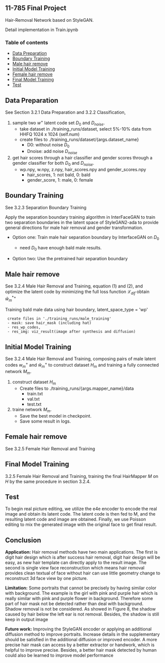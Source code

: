 ## 11-785 Final Project

Hair-Removal Network based on StyleGAN.

Detail implementation in Train.ipynb


### Table of contents
* [Data Preparation](#Data_Preparation)
* [Boundary Training](#Boundary_Training)
* [Male hair remove](#Male_hair_remove)
* [Initial Model Training](#Initial_Model_Training)
* [Female hair remove](#Female_hair_remove)
* [Final Model Training](#Final_Model_Training)
* [Test](#Test)


## Data Preparation 
See Section 3.2.1 Data Preparation and 3.2.2 Classification, 
1. sample two $w^+$ latent code set $D_0$ and $D_{noise}$.
     - take dataset in ./training_runs/dataset, select 5%-10% data from HHFQ 1024 x 1024 (self.num)
     - create files to ./training_runs/dataset/{args.dataset_name}
          - D0: without noise $D_0$
          - Dnoise: add noise $D_{noise}$
2. get hair scores through a hair classifier and gender scores through a gender classifier for both $D_0$ and $D_{noise}$.
     - wp.npy, w.npy, z.npy, hair_scores.npy and gender_scores.npy
          - hair_scores, 1: not bald, 0: bald 
          - gender_score, 1: male, 0: female 
       
## Boundary Training
See 3.2.3 Separation Boundary Training

Apply the separation boundary training algorithm in InterFaceGAN to train two separation boundaries in the latent space of StyleGAN2-ada to provide general directions for male hair removal and gender transformation.

- Option one: Train male hair separation boundary by InterfaceGAN on $D_0$
     - need $D_0$ have enough bald male results.

- Option two: Use the pretrained hair separation boundary

## Male hair remove
See 3.2.4 Male Hair Removal and Training, equation (1) and (2), and optimize the latent code by minimizing the full
loss function $\mathcal{L}_{dif}$ obtain $\hat{w}^{*+}_m$

Training bald male data using hair boundary, latent_space_type = 'wp'

     create files in './training_runs/male_training'
     - mask: save hair_mask (including hat) 
     - res_wp_codes, 
     - res_img: viz_result(image after synthesis and diffusion)

## Initial Model Training
See 3.2.4 Male Hair Removal and Training, composing pairs of male latent codes $w^+_m$ and $\hat{w}^+_m$ to construct dataset $H_m$ and training a fully connected network $M_m$.

1. construct dataset $H_m$
     - Create files to ./training_runs/{args.mapper_name}/data
          - train.txt
          - val.txt
          - test.txt
3. traine network $M_m$.
     - Save the best model in checkpoint.
     - Save some result in logs.

## Female hair remove
See 3.2.5 Female Hair Removal and Training


## Final Model Training
3.2.5 Female Hair Removal and Training, training the final
HairMapper $M$ on $H$ by the same procedure in
section 3.2.4.
## Test
To begin real picture editing, we utilize the e4e encoder to encode the real image and obtain its latent
code. The latent code is then fed to M, and the resulting latent code and image are obtained. Finally,
we use Poisson editing to mix the generated image with the original face to get final result.



## Conclusion
**Application:** Hair removal methods have two main applications. The first is digit hair design which
is after success hair removal, digit hair design will be easy, as new hair template can directly apply to
the result image. The second is single view face reconstruction which means hair removal provides
clean textual of face without hair can use little geometry change to reconstruct 3d face view by one
picture.


**Limitation:** Some portraits that cannot be precisely by having similar color with background. The
example is the girl with pink and purple hair which is really similar with pink and
purple flower in background. Therefore some part of hair mask not be detected rather than deal with
background. Shadow removal is not be considered. As showed in Figure 8, the shadow caused by
hair below the left ear is not removal. Besides, the shadow is still keep in output image

**Future work:** Improving the StyleGAN encoder or applying an additional diffusion method to
improve portraits. Increase details in the supplementary should be satisfied in the additional diffusion
or improved encoder. A more precise hair mask can access by a better extractor or handwork, which
is helpful to improve precise. Besides, a better hair mask detected by human could also be learned to
improve model performance


